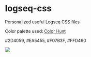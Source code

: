 # logseq-css

Personalized useful Logseq CSS files

Color palette used: [Color Hunt](https://colorhunt.co/palette/2d4059ea5455f07b3fffd460)

#2D4059, #EA5455, #F07B3F, #FFD460

![](https://colorhunt.co/image/2d4059ea5455f07b3fffd460)
